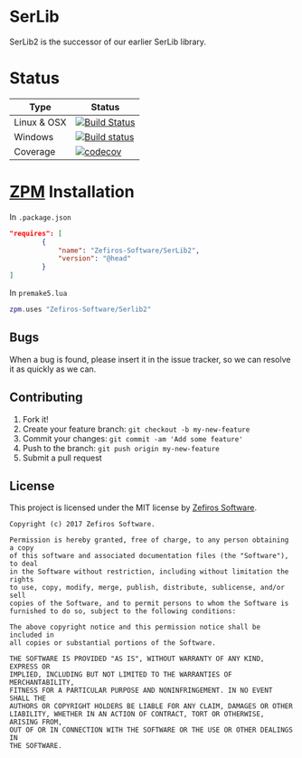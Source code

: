 # SerLib
SerLib2 is the successor of our earlier SerLib library.

# Status
Type        | Status
----------- | -------
Linux & OSX | [![Build Status](https://travis-ci.org/Zefiros-Software/SerLib2.svg?branch=master)](https://travis-ci.org/Zefiros-Software/SerLib2)
Windows     | [![Build status](https://ci.appveyor.com/api/projects/status/2cdkl820n5ohn9i7?svg=true)](https://ci.appveyor.com/project/PaulVisscher/serlib2)
Coverage	| [![codecov](https://codecov.io/gh/Zefiros-Software/SerLib2/branch/master/graph/badge.svg)](https://codecov.io/gh/Zefiros-Software/SerLib2)

# [ZPM](http://zpm.zefiros.eu) Installation
In `.package.json`
```json
"requires": [
		{
			"name": "Zefiros-Software/SerLib2",
			"version": "@head"
		}
]
```

In `premake5.lua`
```lua
zpm.uses "Zefiros-Software/Serlib2"
```

## Bugs
When a bug is found, please insert it in the issue tracker, so we can resolve it as quickly as we can.

## Contributing
1. Fork it!
2. Create your feature branch: `git checkout -b my-new-feature`
3. Commit your changes: `git commit -am 'Add some feature'`
4. Push to the branch: `git push origin my-new-feature`
5. Submit a pull request

## License
This project is licensed under the MIT license by [Zefiros Software](https://zefiros.eu).

```
Copyright (c) 2017 Zefiros Software.

Permission is hereby granted, free of charge, to any person obtaining a copy
of this software and associated documentation files (the "Software"), to deal
in the Software without restriction, including without limitation the rights
to use, copy, modify, merge, publish, distribute, sublicense, and/or sell
copies of the Software, and to permit persons to whom the Software is
furnished to do so, subject to the following conditions:

The above copyright notice and this permission notice shall be included in
all copies or substantial portions of the Software.

THE SOFTWARE IS PROVIDED "AS IS", WITHOUT WARRANTY OF ANY KIND, EXPRESS OR
IMPLIED, INCLUDING BUT NOT LIMITED TO THE WARRANTIES OF MERCHANTABILITY,
FITNESS FOR A PARTICULAR PURPOSE AND NONINFRINGEMENT. IN NO EVENT SHALL THE
AUTHORS OR COPYRIGHT HOLDERS BE LIABLE FOR ANY CLAIM, DAMAGES OR OTHER
LIABILITY, WHETHER IN AN ACTION OF CONTRACT, TORT OR OTHERWISE, ARISING FROM,
OUT OF OR IN CONNECTION WITH THE SOFTWARE OR THE USE OR OTHER DEALINGS IN
THE SOFTWARE.
```